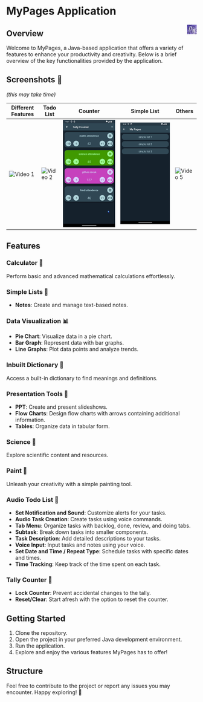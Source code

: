 # MyPages Application
<img align="right" alt="Loading Screenshots..." width="5%" height="5%" src="https://github.com/TarushGupta23/storage/blob/main/myPagesIcon.png" align="right">

## Overview

Welcome to MyPages, a Java-based application that offers a variety of features to enhance your productivity and creativity. Below is a brief overview of the key functionalities provided by the application.


## Screenshots 📸
_(this may take time)_

| Different Features | Todo List | Counter | Simple List | Others |
|---------------|---------------|---------------|---------------|---------------|
| ![Video 1](https://github.com/TarushGupta23/storage/blob/main/MyPages/vid1-ezgif.com-video-to-gif-converter.gif) | ![Video 2](https://github.com/TarushGupta23/storage/blob/main/MyPages/vid4-ezgif.com-video-to-gif-converter.gif) | ![Video 3](https://github.com/TarushGupta23/storage/blob/main/MyPages/vid3-ezgif.com-video-to-gif-converter.gif) | ![Video 4](https://github.com/TarushGupta23/storage/blob/main/MyPages/vid2-ezgif.com-video-to-gif-converter.gif) | ![Video 5](https://github.com/TarushGupta23/storage/blob/main/MyPages/ezgif.com-resize.gif) |


## Features

### Calculator 🧮
Perform basic and advanced mathematical calculations effortlessly.

### Simple Lists 📝
- **Notes**: Create and manage text-based notes.
  
### Data Visualization 📊
- **Pie Chart**: Visualize data in a pie chart.
- **Bar Graph**: Represent data with bar graphs.
- **Line Graphs**: Plot data points and analyze trends.

### Inbuilt Dictionary 📖
Access a built-in dictionary to find meanings and definitions.

### Presentation Tools 📑
- **PPT**: Create and present slideshows.
- **Flow Charts**: Design flow charts with arrows containing additional information.
- **Tables**: Organize data in tabular form.

### Science 🔬
Explore scientific content and resources.

### Paint 🎨
Unleash your creativity with a simple painting tool.

### Audio Todo List 🎤
- **Set Notification and Sound**: Customize alerts for your tasks.
- **Audio Task Creation**: Create tasks using voice commands.
- **Tab Menu**: Organize tasks with backlog, done, review, and doing tabs.
- **Subtask**: Break down tasks into smaller components.
- **Task Description**: Add detailed descriptions to your tasks.
- **Voice Input**: Input tasks and notes using your voice.
- **Set Date and Time / Repeat Type**: Schedule tasks with specific dates and times.
- **Time Tracking**: Keep track of the time spent on each task.

### Tally Counter 🔢
- **Lock Counter**: Prevent accidental changes to the tally.
- **Reset/Clear**: Start afresh with the option to reset the counter.

## Getting Started

1. Clone the repository.
2. Open the project in your preferred Java development environment.
3. Run the application.
4. Explore and enjoy the various features MyPages has to offer!


## Structure

Feel free to contribute to the project or report any issues you may encounter. Happy exploring! 🚀
